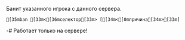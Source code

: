 Банит указанного игрока с данного сервера.
```ansi
[35mban [33m<[36mселектор[33m> [[34m<[0mпричина[34m>[33m]
```
-# Работает только на сервере!